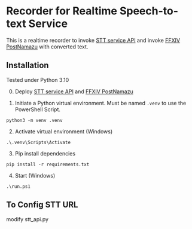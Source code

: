 # Recorder for Realtime Speech-to-text Service

This is a realtime recorder to invoke [STT service API](https://github.com/Atomoxide/stt/) and invoke [FFXIV PostNamazu](https://github.com/Natsukage/PostNamazu) with converted text.

## Installation

Tested under Python 3.10

0. Deploy [STT service API](https://github.com/Atomoxide/stt/) and [FFXIV PostNamazu](https://github.com/Natsukage/PostNamazu)


1. Initiate a Python virtual environment. Must be named `.venv` to use the PowerShell Script.
```shell script
python3 -m venv .venv
```

2. Activate virtual environment (Windows)
```shell script
.\.venv\Scripts\Activate
```

3. Pip install dependencies
```shell script
pip install -r requirements.txt
```

4. Start (Windows)
```shell script
.\run.ps1
```

## To Config STT URL

modify stt_api.py